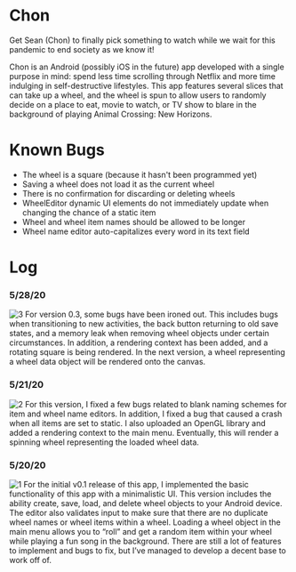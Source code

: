 # Chon
Get Sean (Chon) to finally pick something to watch while we wait for this pandemic to end society as we know it!

Chon is an Android (possibly iOS in the future) app developed with a single purpose in mind: spend less time scrolling through Netflix and more time indulging in self-destructive lifestyles. This app features several slices that can take up a wheel, and the wheel is spun to allow users to randomly decide on a place to eat, movie to watch, or TV show to blare in the background of playing Animal Crossing: New Horizons.

# Known Bugs
- The wheel is a square (because it hasn't been programmed yet) 
- Saving a wheel does not load it as the current wheel
- There is no confirmation for discarding or deleting wheels
- WheelEditor dynamic UI elements do not immediately update when changing the chance of a static item
- Wheel and wheel item names should be allowed to be longer
- Wheel name editor auto-capitalizes every word in its text field

# Log

### 5/28/20
![3](RMImages/3.PNG)
For version 0.3, some bugs have been ironed out. This includes bugs when transitioning to new activities, the back button returning to old save states, and a memory leak when removing wheel objects under certain circumstances. In addition, a rendering context has been added, and a rotating square is being rendered. In the next version, a wheel representing a wheel data object will be rendered onto the canvas.

### 5/21/20
![2](RMImages/2.PNG)
For this version, I fixed a few bugs related to blank naming schemes for item and wheel name editors. In addition, I fixed a bug that caused a crash when all items are set to static. I also uploaded an OpenGL library and added a rendering context to the main menu. Eventually, this will render a spinning wheel representing the loaded wheel data.

### 5/20/20
![1](RMImages/1.PNG)
For the initial v0.1 release of this app, I implemented the basic functionality of this app with a minimalistic UI. This version includes the ability create, save, load, and delete wheel objects to your Android device. The editor also validates input to make sure that there are no duplicate wheel names or wheel items within a wheel. Loading a wheel object in the main menu allows you to “roll” and get a random item within your wheel while playing a fun song in the background. There are still a lot of features to implement and bugs to fix, but I’ve managed to develop a decent base to work off of.
